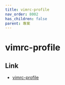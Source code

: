 ```yaml
---
title: vimrc-profile
nav_order: 8002
has_children: false
parent: 專案
---
```


# vimrc-profile


## Link

* [vimrc-profile](https://github.com/samwhelp/note-about-manjaro/tree/gh-pages/_demo/project/vimrc-profile)
